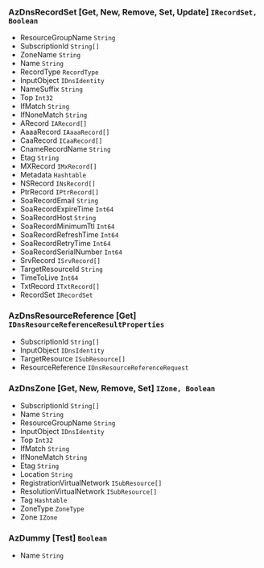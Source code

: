 ### AzDnsRecordSet [Get, New, Remove, Set, Update] `IRecordSet, Boolean`
  - ResourceGroupName `String`
  - SubscriptionId `String[]`
  - ZoneName `String`
  - Name `String`
  - RecordType `RecordType`
  - InputObject `IDnsIdentity`
  - NameSuffix `String`
  - Top `Int32`
  - IfMatch `String`
  - IfNoneMatch `String`
  - ARecord `IARecord[]`
  - AaaaRecord `IAaaaRecord[]`
  - CaaRecord `ICaaRecord[]`
  - CnameRecordName `String`
  - Etag `String`
  - MXRecord `IMxRecord[]`
  - Metadata `Hashtable`
  - NSRecord `INsRecord[]`
  - PtrRecord `IPtrRecord[]`
  - SoaRecordEmail `String`
  - SoaRecordExpireTime `Int64`
  - SoaRecordHost `String`
  - SoaRecordMinimumTtl `Int64`
  - SoaRecordRefreshTime `Int64`
  - SoaRecordRetryTime `Int64`
  - SoaRecordSerialNumber `Int64`
  - SrvRecord `ISrvRecord[]`
  - TargetResourceId `String`
  - TimeToLive `Int64`
  - TxtRecord `ITxtRecord[]`
  - RecordSet `IRecordSet`

### AzDnsResourceReference [Get] `IDnsResourceReferenceResultProperties`
  - SubscriptionId `String[]`
  - InputObject `IDnsIdentity`
  - TargetResource `ISubResource[]`
  - ResourceReference `IDnsResourceReferenceRequest`

### AzDnsZone [Get, New, Remove, Set] `IZone, Boolean`
  - SubscriptionId `String[]`
  - Name `String`
  - ResourceGroupName `String`
  - InputObject `IDnsIdentity`
  - Top `Int32`
  - IfMatch `String`
  - IfNoneMatch `String`
  - Etag `String`
  - Location `String`
  - RegistrationVirtualNetwork `ISubResource[]`
  - ResolutionVirtualNetwork `ISubResource[]`
  - Tag `Hashtable`
  - ZoneType `ZoneType`
  - Zone `IZone`

### AzDummy [Test] `Boolean`
  - Name `String`


